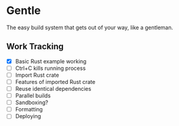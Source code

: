 # Gentle

The easy build system that gets out of your way, like a gentleman.

## Work Tracking

- [X] Basic Rust example working
- [ ] Ctrl+C kills running process
- [ ] Import Rust crate
- [ ] Features of imported Rust crate
- [ ] Reuse identical dependencies
- [ ] Parallel builds
- [ ] Sandboxing?
- [ ] Formatting
- [ ] Deploying

